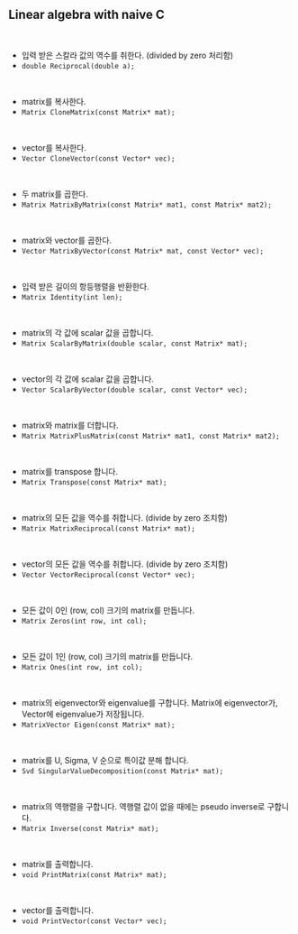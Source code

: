 ## Linear algebra with naive C

 <br> 

- 입력 받은 스칼라 값의 역수를 취한다. (divided by zero 처리함)
- `double Reciprocal(double a);`

<br>

- matrix를 복사한다.
- `Matrix CloneMatrix(const Matrix* mat);`

 <br> 

- vector를 복사한다.
- `Vector CloneVector(const Vector* vec);`

 <br> 

- 두 matrix를 곱한다.
- `Matrix MatrixByMatrix(const Matrix* mat1, const Matrix* mat2);`

 <br> 

- matrix와 vector를 곱한다.
- `Vector MatrixByVector(const Matrix* mat, const Vector* vec);`

 <br> 

- 입력 받은 길이의 항등행렬을 반환한다.
- `Matrix Identity(int len);`

 <br> 

- matrix의 각 값에 scalar 값을 곱합니다.
- `Matrix ScalarByMatrix(double scalar, const Matrix* mat);`

 <br> 

- vector의 각 값에 scalar 값을 곱합니다.
- `Vector ScalarByVector(double scalar, const Vector* vec);`

 <br> 

- matrix와 matrix를 더합니다.
- `Matrix MatrixPlusMatrix(const Matrix* mat1, const Matrix* mat2);`

 <br> 

- matrix를 transpose 합니다.
- `Matrix Transpose(const Matrix* mat);`

 <br> 

- matrix의 모든 값을 역수를 취합니다. (divide by zero 조치함)
- `Matrix MatrixReciprocal(const Matrix* mat);`

 <br> 

- vector의 모든 값을 역수를 취합니다. (divide by zero 조치함)
- `Vector VectorReciprocal(const Vector* vec);`

 <br> 

- 모든 값이 0인 (row, col) 크기의 matrix를 만듭니다.
- `Matrix Zeros(int row, int col);`

 <br> 

- 모든 값이 1인 (row, col) 크기의 matrix를 만듭니다.
- `Matrix Ones(int row, int col);`

 <br> 

- matrix의 eigenvector와 eigenvalue를 구합니다. Matrix에 eigenvector가, Vector에 eigenvalue가 저장됩니다.
- `MatrixVector Eigen(const Matrix* mat);`

 <br> 

- matrix를 U, Sigma, V 순으로 특이값 분해 합니다.
- `Svd SingularValueDecomposition(const Matrix* mat);`

 <br> 

- matrix의 역행렬을 구합니다. 역행렬 값이 없을 때에는 pseudo inverse로 구합니다.
- `Matrix Inverse(const Matrix* mat);`

 <br> 

- matrix를 출력합니다.
- `void PrintMatrix(const Matrix* mat);`

 <br> 

- vector를 출력합니다.
- `void PrintVector(const Vector* vec);`
